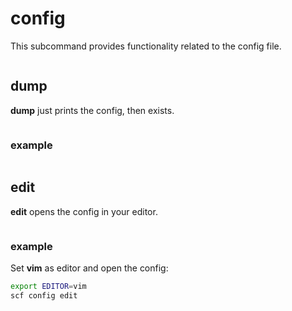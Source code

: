 # config

This subcommand provides functionality related to the config file.

```{command-output} scf config -h
```

## dump

**dump** just prints the config, then exists.

```{command-output} scf config dump -h
```

### example

```{command-output} scf config dump
```

## edit

**edit** opens the config in your editor.

```{command-output} scf config edit -h
```

### example

Set **vim** as editor and open the config:

```bash
export EDITOR=vim
scf config edit
```
